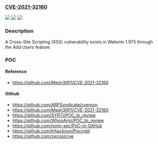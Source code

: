 ### [CVE-2021-32160](https://cve.mitre.org/cgi-bin/cvename.cgi?name=CVE-2021-32160)
![](https://img.shields.io/static/v1?label=Product&message=n%2Fa&color=blue)
![](https://img.shields.io/static/v1?label=Version&message=n%2Fa&color=blue)
![](https://img.shields.io/static/v1?label=Vulnerability&message=n%2Fa&color=brighgreen)

### Description

A Cross-Site Scripting (XSS) vulnerability exists in Webmin 1.973 through the Add Users feature.

### POC

#### Reference
- https://github.com/Mesh3l911/CVE-2021-32160

#### Github
- https://github.com/ARPSyndicate/cvemon
- https://github.com/Mesh3l911/CVE-2021-32160
- https://github.com/SYRTI/POC_to_review
- https://github.com/WhooAmii/POC_to_review
- https://github.com/nomi-sec/PoC-in-GitHub
- https://github.com/trhacknon/Pocingit
- https://github.com/zecool/cve

